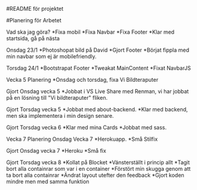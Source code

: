 #README för projektet

#Planering för Arbetet

Vad ska jag göra?
*Fixa mobil
*Fixa Navbar
*Fixa Footer
*Klar med startsida, gå på nästa


Onsdag 23/1
*Photoshopat bild på David
*Gjort Footer
*Börjat fippla med min navbar som ej är mobilefriendly.

Torsdag 24/1
*Bootstrapat Footer
*Tweakat MainContent
*Fixat NavbarJS

Vecka 5 Planering
*Onsdag och torsdag, fixa Vi Bildteraputer

Gjort Onsdag vecka 5
*Jobbat i VS Live Share med Renman, vi har jobbat på en lösning till "Vi bildteraputer" fliken.

Gjort Torsdag vecka 5
*Jobbat med about-backend.
*Klar med backend, men ska implementera i min design senare.

Gjort Torsdag vecka 6
*Klar med mina Cards
*Jobbat med sass.

Vecka 7 Planering
Onsdag Vecka 7
*Herokuapp.
*Små Stilfix

Gjort Onsdag vecka 7
*Heroku
*Små fix

Gjort Torsdag vecka 8
*Kollat på Blocket
*Vänsterställt i princip allt
*Tagit bort alla containrar som var i en container
*Förstört min skugga genom att ta bort alla containrar
*Ändrat layout utefter den feedback
*Gjort koden mindre men med samma funktion
